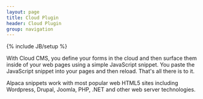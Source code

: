 ```yaml
---
layout: page
title: Cloud Plugin
header: Cloud Plugin
group: navigation
---
```

{% include JB/setup %}

With Cloud CMS, you define your forms in the cloud and then surface them inside of your web pages using a simple
JavaScript snippet.  You paste the JavaScript snippet into your pages and then reload.  That's all there is to it.

Alpaca snippets work with most popular web HTML5 sites including Wordpress, Drupal, Joomla, PHP, .NET and other
web server technologies.
